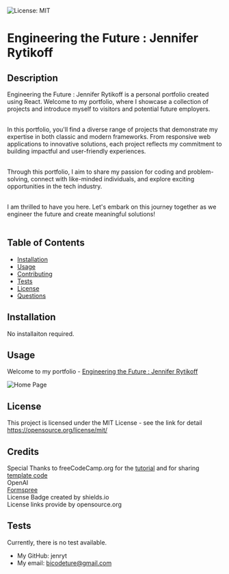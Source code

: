 ![License: MIT](https://img.shields.io/badge/license-MIT-blue)

# Engineering the Future : Jennifer Rytikoff

## Description

Engineering the Future : Jennifer Rytikoff is a personal portfolio created using React. Welcome to my portfolio, where I showcase a collection of projects and introduce myself to visitors and potential future employers. <br/><br/>

In this portfolio, you'll find a diverse range of projects that demonstrate my expertise in both classic and modern frameworks. From responsive web applications to innovative solutions, each project reflects my commitment to building impactful and user-friendly experiences.<br/><br/>

Through this portfolio, I aim to share my passion for coding and problem-solving, connect with like-minded individuals, and explore exciting opportunities in the tech industry.<br/><br/>

I am thrilled to have you here. Let's embark on this journey together as we engineer the future and create meaningful solutions!<br/><br/>

## Table of Contents

- [Installation](#installation)
- [Usage](#usage)
- [Contributing](#contributing)
- [Tests](#tests)
- [License](#license)
- [Questions](#questions)

## Installation

No installaiton required.

## Usage

Welcome to my portfolio - [Engineering the Future : Jennifer Rytikoff](https://jenryt.github.io/EngineeringTheFuture/)

![Home Page](https://github.com/your-username/your-repo-name/raw/main/src/assets/images/EngineeringTheFuture_JenniferRytikoff.png)

## License

This project is licensed under the MIT License - see the link for detail
https://opensource.org/license/mit/

## Credits

Special Thanks to freeCodeCamp.org for the [tutorial](https://www.youtube.com/watch?v=bmpI252DmiI) and for sharing [template code](https://github.com/bobangajicsm/react-portfolio-website.git)<br/>
OpenAI<br/>
[Formspree](https://formspree.io)<br/>
License Badge created by shields.io<br/>
License links provide by opensource.org<br/>

## Tests

Currently, there is no test available.

- My GitHub: jenryt
- My email: bicodeture@gmail.com
